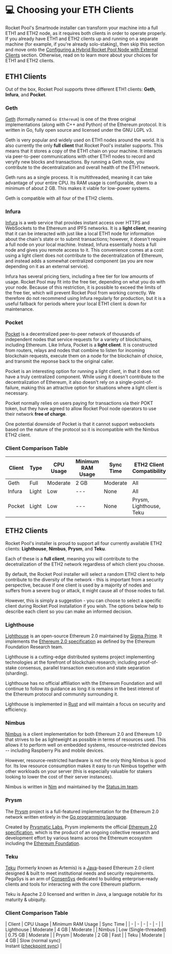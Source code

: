 # :computer: Choosing your ETH Clients

Rocket Pool's Smartnode installer can transform your machine into a full ETH1 and ETH2 node, as it requires both clients in order to operate properly.
If you already have ETH1 and ETH2 clients up and running on a separate machine (for example, if you're already solo-staking), then skip this section and move onto the [Configuring a Hybrid Rocket Pool Node with External Clients](./hybrid) section.
Otherwise, read on to learn more about your choices for ETH1 and ETH2 clients. 


## ETH1 Clients

Out of the box, Rocket Pool supports three different ETH1 clients: **Geth**, **Infura**, and **Pocket**.


### Geth

[Geth](https://geth.ethereum.org/) (formally named `Go Ethereum`) is one of the three original implementations (along with C++ and Python) of the Ethereum protocol.
It is written in Go, fully open source and licensed under the GNU LGPL v3.

Geth is very popular and widely used on ETH1 nodes around the world.
It is also currently the only **full client** that Rocket Pool's installer supports.
This means that it stores a copy of the ETH1 chain on your machine.
It interacts via peer-to-peer communications with other ETH1 nodes to record and veryify new blocks and transactions.
By running a Geth node, you contribute to the decentralization and overall health of the ETH1 network.

Geth runs as a single process.
It is multithreaded, meaning it can take advantage of your entire CPU.
Its RAM usage is configurable, down to a minimum of about 2 GB.
This makes it viable for low-power systems.

Geth is compatible with all four of the ETH2 clients.


### Infura

[Infura](https://infura.io/) is a web service that provides instant access over HTTPS and WebSockets to the Ethereum and IPFS networks.
It is a **light client**, meaning that it can be interacted with just like a local ETH1 node for information about the chain's state or to submit transactions; however, it doesn't require a full node on your local machine.
Instead, Infura essentially hosts a full node and gives you remote access to it.
This convenience comes at a cost: using a light client does not contribute to the decentralization of Ethereum, and instead adds a somewhat centralized component (as you are now depending on it as an external service).

Infura has several pricing tiers, including a free tier for low amounts of usage.
Rocket Pool may fit into the free tier, depending on what you do with your node.
Because of this restriction, it is possible to exceed the limits of the free tier, which will prevent Rocket Pool from working correctly.
We therefore do not recommend using Infura regularly for production, but it is a useful fallback for periods where your local ETH1 client is down for maintenance.


### Pocket

[Pocket](https://www.pokt.network/) is a decentralized peer-to-peer network of thousands of independent nodes that service requests for a variety of blockchains, including Ethereum.
Like Infura, Pocket is a **light client**.
It is constructed from routers, relays and nodes that combine to listen for incoming blockchain requests, execute them on a node for the blockchain of choice, and transmit the reponse back to the original caller.

Pocket is an interesting option for running a light client, in that it does not have a truly centralized component.
While using it doesn't contribute to the decentralization of Ethereum, it also doesn't rely on a single-point-of-failure, making this an attractive option for situations where a light client is necessary.

Pocket normally relies on users paying for transactions via their POKT token, but they have agreed to allow Rocket Pool node operators to use their network **free of charge**.

One potential downside of Pocket is that it cannot support websockets based on the nature of the protocol so it is incompatible with the Nimbus ETH2 client.


### Client Comparison Table

| Client | Type | CPU Usage | Minimum RAM Usage | Sync Time | ETH2 Client Compatibility |
| - | - | - | - | - | - |
| Geth | Full | Moderate | 2 GB | Moderate | All |
| Infura | Light | Low | --- | None | All |
| Pocket | Light | Low | --- | None | Prysm, Lighthouse, Teku |


## ETH2 Clients

Rocket Pool's installer is proud to support all four currently available ETH2 clients: **Lighthouse**, **Nimbus**, **Prysm**, and **Teku**.

Each of these is a **full client**, meaning you will contribute to the decetralization of the ETH2 network regardless of which client you choose.

By default, the Rocket Pool installer will select a random ETH2 client to help contribute to the diversity of the network - this is important from a security perspective, because if one client is used by a majority of nodes and suffers from a severe bug or attack, it might cause all of those nodes to fail.

However, this is simply a suggestion - you can choose to select a specific client during Rocket Pool installation if you wish.
The options below help to describe each client so you can make an informed decision.


### Lighthouse

[Lighthouse](https://lighthouse.sigmaprime.io/) is an open-source Ethereum 2.0 maintained by [Sigma Prime](https://sigmaprime.io/).
It implements the [Ethereum 2.0 specification](https://notes.ethereum.org/SCIg8AH5SA-O4C1G1LYZHQ?view) as defined by the Ethereum Foundation Research team.

Lighthouse is a cutting-edge distributed systems project implementing technologies at the forefront of blockchain research; including proof-of-stake consensus, parallel transaction execution and state separation (sharding).

Lighthouse has no official affiliation with the Ethereum Foundation and will continue to follow its guidance as long it is remains in the best interest of the Ethereum protocol and community surrounding it.

Lighthouse is implemented in [Rust](https://www.rust-lang.org/) and will maintain a focus on security and efficiency.


### Nimbus

[Nimbus](https://nimbus.team/) is a client implementation for both Ethereum 2.0 and Ethereum 1.0 that strives to be as lightweight as possible in terms of resources used.
This allows it to perform well on embedded systems, resource-restricted devices -- including Raspberry Pis and mobile devices.

However, resource-restricted hardware is not the only thing Nimbus is good for.
Its low resource consumption makes it easy to run Nimbus together with other workloads on your server (this is especially valuable for stakers looking to lower the cost of their server instances).

Nimbus is written in [Nim](https://nim-lang.org/) and maintained by the [Status.im team](https://status.im/about/).


### Prysm

The [Prysm](https://docs.prylabs.network/docs/getting-started/#what-is-prysm) project is a full-featured implementation for the Ethereum 2.0 network written entirely in the [Go programming language](https://golang.org/).

Created by [Prysmatic Labs](https://prysmaticlabs.com/), Prysm implements the official [Ethereum 2.0 specification](https://github.com/ethereum/eth2.0-specs), which is the product of an ongoing collective research and development effort by various teams across the Ethereum ecosystem including the [Ethereum Foundation](https://ethereum.org/).

### Teku

[Teku](https://docs.teku.consensys.net/en/stable/) (formerly known as Artemis) is a [Java](https://en.wikipedia.org/wiki/Java_%28programming_language%29)-based Ethereum 2.0 client designed & built to meet institutional needs and security requirements.
PegaSys is an arm of [ConsenSys](https://consensys.net/) dedicated to building enterprise-ready clients and tools for interacting with the core Ethereum platform.

Teku is Apache 2.0 licensed and written in Java, a language notable for its maturity & ubiquity.


### Client Comparison Table

| Client | CPU Usage | Minimum RAM Usage | Sync Time |
| - | - | - | - | - |
| Lighthouse | Moderate | 4 GB | Moderate |
| Nimbus | Low (Single-threaded) | 0.75 GB | Moderate |
| Prysm | Moderate | 2 GB | Fast |
| Teku | Moderate | 4 GB | Slow (normal sync)<br/>Instant ([checkpoint sync](https://www.youtube.com/watch?v=Oz3flfj50Ig)) |